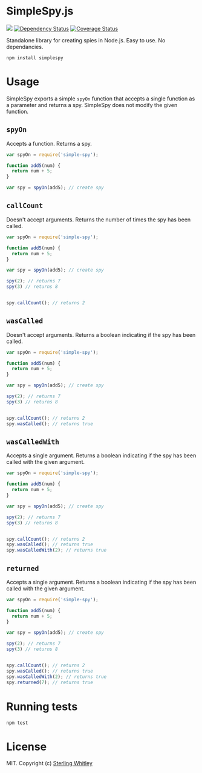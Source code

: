 # SimpleSpy.js 
![](https://travis-ci.org/sterlingw/SimpleSpy.js.svg?branch=master)
[![Dependency Status](https://david-dm.org/sterlingw/SimpleSpy.js.svg)](https://david-dm.org/sterlingw/SimpleSpy.js)
[![Coverage Status](https://coveralls.io/repos/sterlingw/SimpleSpy.js/badge.svg?branch=master&service=github)](https://coveralls.io/github/sterlingw/SimpleSpy.js?branch=master)

Standalone library for creating spies in Node.js. Easy to use. No dependancies.

```
npm install simplespy
```

# Usage
SimpleSpy exports a simple `spyOn` function that accepts a single function as a parameter and returns a spy. SimpleSpy does not modify the given function.

## `spyOn`
Accepts a function. Returns a spy.
``` js
var spyOn = require('simple-spy');

function add5(num) {
  return num + 5;
}

var spy = spyOn(add5); // create spy
```

## `callCount`
Doesn't accept arguments. Returns the number of times the spy has been called.
``` js
var spyOn = require('simple-spy');

function add5(num) {
  return num + 5;
}

var spy = spyOn(add5); // create spy

spy(2); // returns 7
spy(3) // returns 8


spy.callCount(); // returns 2
```

## `wasCalled`
Doesn't accept arguments. Returns a boolean indicating if the spy has been called.
``` js
var spyOn = require('simple-spy');

function add5(num) {
  return num + 5;
}

var spy = spyOn(add5); // create spy

spy(2); // returns 7
spy(3) // returns 8


spy.callCount(); // returns 2
spy.wasCalled(); // returns true
```

## `wasCalledWith`
Accepts a single argument. Returns a boolean indicating if the spy has been called with the given argument.
``` js
var spyOn = require('simple-spy');

function add5(num) {
  return num + 5;
}

var spy = spyOn(add5); // create spy

spy(2); // returns 7
spy(3) // returns 8


spy.callCount(); // returns 2
spy.wasCalled(); // returns true
spy.wasCalledWith(2); // returns true
```

## `returned`
Accepts a single argument. Returns a boolean indicating if the spy has been called with the given argument.
``` js
var spyOn = require('simple-spy');

function add5(num) {
  return num + 5;
}

var spy = spyOn(add5); // create spy

spy(2); // returns 7
spy(3) // returns 8


spy.callCount(); // returns 2
spy.wasCalled(); // returns true
spy.wasCalledWith(2); // returns true
spy.returned(7); // returns true
```

# Running tests
`npm test`

# License
MIT. Copyright (c) [Sterling Whitley](http://sterlingw.com)


